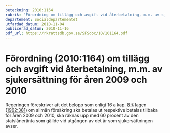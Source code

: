 ```yaml
---
beteckning: 2010:1164
rubrik: "Förordning om tillägg och avgift vid återbetalning, m.m. av sjukersättning för åren 2009 och 2010"
departement: Socialdepartementet
utfardad_datum: 2010-11-04
publicerad_datum: 2010-11-16
pdf_url: https://rkrattsdb.gov.se/SFSdoc/10/101164.pdf
---
```


# Förordning (2010:1164) om tillägg och avgift vid återbetalning, m.m. av sjukersättning för åren 2009 och 2010

Regeringen föreskriver att det belopp som enligt 16 a kap. [8 §](#kap16a.8) lagen ([1962:381](https://selex.se/eli/sfs/1962/381)) om allmän försäkring ska betalas ut respektive betalas tillbaka för åren 2009 och 2010, ska räknas upp med 60 procent av den statslåneränta som gällde vid utgången av det år som sjukersättningen avser.